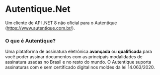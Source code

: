 # Autentique.Net
Um cliente de API .NET 8 não oficial para o Autentique (https://www.autentique.com.br/).

### O que é Autentique?
Uma plataforma de assinatura eletrônica **avançada** ou **qualificada** para você poder assinar documentos com as principais modalidades de assinatura usadas no Brasil e no resto do mundo. O Autentique suporta assinaturas com e sem certificado digital nos moldes da lei 14.063/2020.
